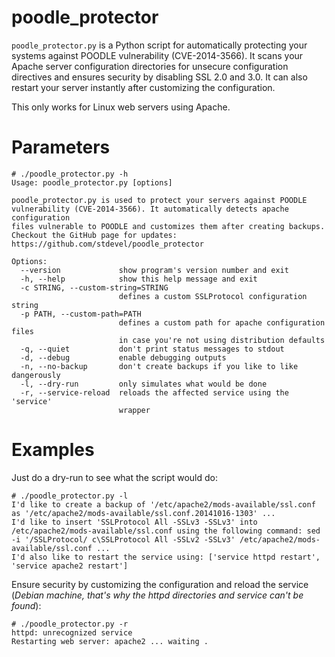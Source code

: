 poodle_protector
================

``poodle_protector.py`` is a Python script for automatically protecting your systems against POODLE vulnerability (CVE-2014-3566).
It scans your Apache server configuration directories for unsecure configuration directives and ensures security by disabling SSL 2.0 and 3.0. It can also restart your server instantly after customizing the configuration.

This only works for Linux web servers using Apache.



Parameters
==========
```
# ./poodle_protector.py -h
Usage: poodle_protector.py [options]

poodle_protector.py is used to protect your servers against POODLE
vulnerability (CVE-2014-3566). It automatically detects apache configuration
files vulnerable to POODLE and customizes them after creating backups.
Checkout the GitHub page for updates:
https://github.com/stdevel/poodle_protector

Options:
  --version             show program's version number and exit
  -h, --help            show this help message and exit
  -c STRING, --custom-string=STRING
                        defines a custom SSLProtocol configuration string
  -p PATH, --custom-path=PATH
                        defines a custom path for apache configuration files
                        in case you're not using distribution defaults
  -q, --quiet           don't print status messages to stdout
  -d, --debug           enable debugging outputs
  -n, --no-backup       don't create backups if you like to like dangerously
  -l, --dry-run         only simulates what would be done
  -r, --service-reload  reloads the affected service using the 'service'
                        wrapper
```



Examples
========
Just do a dry-run to see what the script would do:
```
# ./poodle_protector.py -l
I'd like to create a backup of '/etc/apache2/mods-available/ssl.conf as '/etc/apache2/mods-available/ssl.conf.20141016-1303' ...
I'd like to insert 'SSLProtocol All -SSLv3 -SSLv3' into /etc/apache2/mods-available/ssl.conf using the following command: sed -i '/SSLProtocol/ c\SSLProtocol All -SSLv2 -SSLv3' /etc/apache2/mods-available/ssl.conf ...
I'd also like to restart the service using: ['service httpd restart', 'service apache2 restart']
```

Ensure security by customizing the configuration and reload the service (*Debian machine, that's why the httpd directories and service can't be found*):
```
# ./poodle_protector.py -r
httpd: unrecognized service
Restarting web server: apache2 ... waiting .
```
